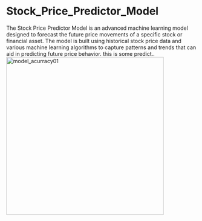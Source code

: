# Stock_Price_Predictor_Model 
The Stock Price Predictor Model is an advanced machine learning model designed to forecast the future price movements of a specific stock or financial asset. 
The model is built using historical stock price data and various machine learning algorithms to capture patterns and trends that can aid in predicting future price behavior.
this is some predict..
<img width="416" alt="model_acurracy01" src="https://github.com/manishkk34/Stock_Price_Predictor_Model/assets/122711968/d3693da7-2ead-43e2-88df-e1f04b88c9a7">
